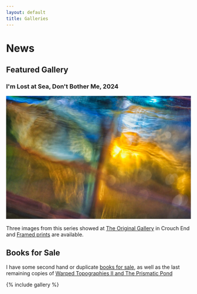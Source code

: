 ```yaml
---
layout: default
title: Galleries
---
```


# News

## Featured Gallery

### I'm Lost at Sea, Don't Bother Me, 2024

[![I'm Lost at Sea, Don't Bother Me](im-lost-at-sea-dont-bother-me/im-lost-at-sea-dont-bother-me-12.webp)](im-lost-at-sea-dont-bother-me/)

Three images from this series showed at [The Original Gallery](https://www.londonphotography.org.uk/upcoming/2025/02/19/lip-crouch-end-annual-exhibition/) in Crouch End and [Framed prints](im-lost-at-sea-dont-bother-me/) are available.

## Books for Sale

I have some second hand or duplicate [books for sale](book-sales), as well as the last remaining copies of [Warped Topographies II and The Prismatic Pond](books/warped-pond)


{% include gallery %}